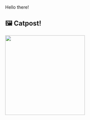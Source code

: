 Hello there!



## 🖼️ Catpost!

<sub>
    <img src="https://cdn2.thecatapi.com/images/4vr.jpg" height="256">
</sub>

